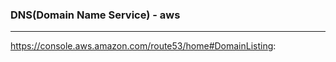### DNS(Domain Name Service)  - aws
---

https://console.aws.amazon.com/route53/home#DomainListing:

####



```
```



```
```

```
```

